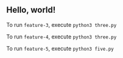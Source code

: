## Hello, world!

To run `feature-3`, execute `python3 three.py`

To run `feature-4`, execute `python3 three.py`

To run `feature-5`, execute `python3 five.py`